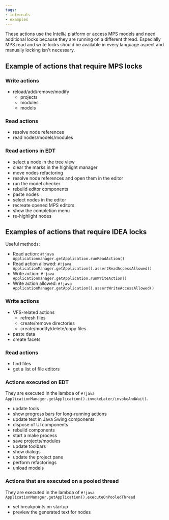 ```yaml
---
tags:
- internals
- examples
---
```


These actions use the IntelliJ platform or access MPS models and need additional locks because they are running on a different thread. Especially MPS read and write locks should be available in every language aspect and manually locking isn't necessary.

## Example of actions that require MPS locks

### Write actions

- reload/add/remove/modify
    - projects
    - modules
    - models

### Read actions

- resolve node references
- read nodes/models/modules

### Read actions in EDT

- select a node in the tree view
- clear the marks in the highlight manager
- move nodes refactoring
- resolve node references and open them in the editor
- run the model checker
- rebuild editor components
- paste nodes
- select nodes in the editor
- recreate opened MPS editors
- show the completion menu
- re-highlight nodes

## Examples of actions that require IDEA locks

Useful methods:

- Read action: `#!java Applicationmanager.getApplication.runReadAction()`
- Read action allowed: `#!java ApplicationManager.getApplication().assertReadAccessAllowed()`
- Write action: `#!java Applicationmanager.getApplication.runWriteAction()`
- Write action allowed: `#!java ApplicationManager.getApplication().assertWriteAccessAllowed()`

### Write actions

- VFS-related actions
    - refresh files
    - create/remove directories
    - create/modify/delete/copy files
- paste data
- create facets

### Read actions

- find files
- get a list of file editors

### Actions executed on EDT 

They are executed in the lambda of `#!java ApplicationManager.getApplication().invokeLater/invokeAndWait)`.

- update tools
- show progress bars for long-running actions
- update text in Java Swing components
- dispose of UI components
- rebuild components
- start a make process
- save projects/modules
- update toolbars
- show dialogs
- update the project pane
- perform refactorings
- unload models

### Actions that are executed on a pooled thread

They are executed in the lambda of `#!java ApplicationManager.getApplication().executeOnPooledThread`

- set breakpoints on startup
- preview the generated text for nodes
